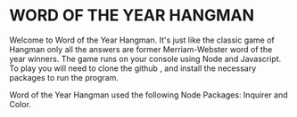 # WORD OF THE YEAR HANGMAN

Welcome to Word of the Year Hangman. It's just like the classic
game of Hangman only all the answers are former Merriam-Webster
word of the year winners. The game runs on your console using Node
and Javascript. To play you will need to clone the github , and install
the necessary packages to run the program.

Word of the Year Hangman used the following Node Packages:
Inquirer and Color.



